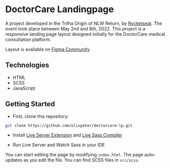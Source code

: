 # DoctorCare Landingpage

A project developed in the Trilha Origin of NLW Return, by [Rocketseat](https://www.rocketseat.com.br/). The event took place between May 2nd and 8th, 2022.
This project is a responsive landing page layout designed initially for the DoctorCare medical consultation platform.

Layout is avaliable on [Figma Community](https://www.figma.com/community/file/1102912263666619803/doctorcare)

## Technologies

- HTML
- SCSS
- JavaScript

## Getting Started

- First, clone this repository:

```bash
git clone https://github.com/olivpeter/doctorcare-lp.git
```

- Install [Live Server Extension](https://marketplace.visualstudio.com/items?itemName=ritwickdey.LiveServer) and [Live Sass Compiler](https://marketplace.visualstudio.com/items?itemName=glenn2223.live-sass)

- Run Live Server and Watch Sass in your IDE

You can start editing the page by modifying `index.html`. The page auto-updates as you edit the file.
You can find SCSS files in `src/scss`.
